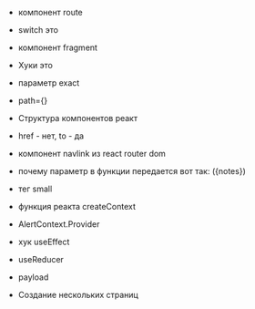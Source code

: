 - компонент route 
- switch это
- компонент fragment
- Хуки это
- параметр exact
- path={}
- Структура компонентов реакт
- href - нет, to - да
- компонент navlink из react router dom
- почему параметр в функции передается вот так: ({notes})
- тег small
- функция реакта createContext
- AlertContext.Provider
- хук useEffect
- useReducer
- payload



- Создание нескольких страниц